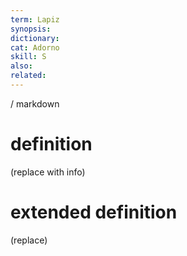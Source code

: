 ```yaml
---
term: Lapiz
synopsis:
dictionary:
cat: Adorno
skill: S
also: 
related: 
---
```

/ 
  markdown
  # definition
  (replace with info)
  # extended definition
  (replace)
